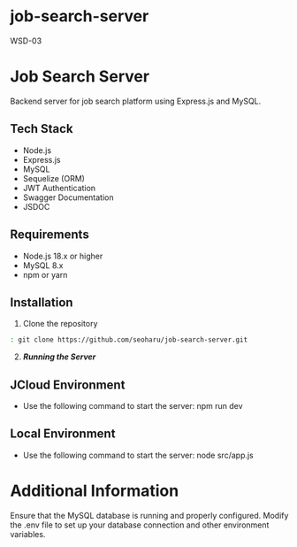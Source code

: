 # job-search-server
WSD-03

# Job Search Server

Backend server for job search platform using Express.js and MySQL.

## Tech Stack

- Node.js
- Express.js
- MySQL
- Sequelize (ORM)
- JWT Authentication
- Swagger Documentation
- JSDOC

## Requirements

- Node.js 18.x or higher
- MySQL 8.x
- npm or yarn

## Installation

1. Clone the repository
```bash
: git clone https://github.com/seoharu/job-search-server.git
```

2. **_Running the Server_**
## JCloud Environment
- Use the following command to start the server:
npm run dev

## Local Environment
- Use the following command to start the server:
node src/app.js

# Additional Information
Ensure that the MySQL database is running and properly configured.
Modify the .env file to set up your database connection and other environment variables.



